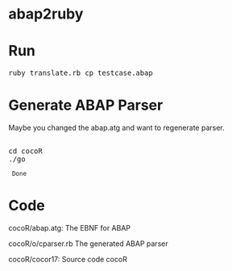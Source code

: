 # abap2ruby


Run
===
<pre>
ruby translate.rb cp_testcase.abap
</pre>

Generate ABAP Parser
===
Maybe you changed the abap.atg and want to regenerate parser.

<pre> 
cd cocoR
./go
</pre>

     Done

Code
===

cocoR/abap.atg:    The EBNF for ABAP

cocoR/o/cparser.rb The generated ABAP parser

cocoR/cocor17:     Source code cocoR







